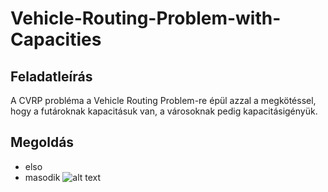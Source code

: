 # Vehicle-Routing-Problem-with-Capacities
## Feladatleírás
A CVRP probléma a Vehicle Routing Problem-re épül azzal a megkötéssel, hogy a futároknak kapacitásuk van, a városoknak pedig
kapacitásigényük.
## Megoldás
* elso
* masodik
![alt text](https://github.com/[NyAgoston]/[Vehicle-Routing-Problem-with-Capacities]/blob/[main]/[img]/1-10.png?raw=true)

